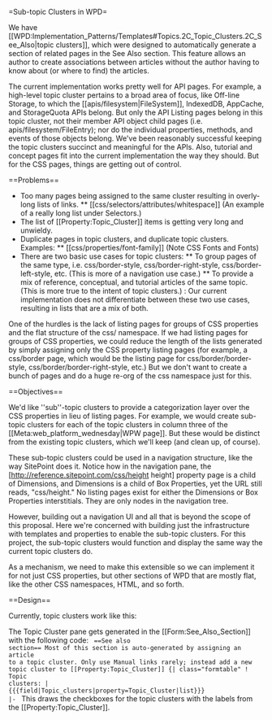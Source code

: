 =Sub-topic Clusters in WPD=

We have [[WPD:Implementation_Patterns/Templates#Topics.2C_Topic_Clusters.2C_See_Also|topic clusters]], which were designed to automatically generate a section of related pages in the See Also section. This feature allows an author to create associations between articles without the author having to know about (or where to find) the articles.

The current implementation works pretty well for API pages. For example, a high-level topic cluster pertains to a broad area of focus, like Off-line Storage, to which the [[apis/filesystem|FileSystem]], IndexedDB, AppCache, and StorageQuota APIs belong. But only the API Listing pages belong in this topic cluster, not their member API object child pages (i.e. apis/filesystem/FileEntry); nor do the individual properties, methods, and events of those objects belong. We've been reasonably successful keeping the topic clusters succinct and meaningful for the APIs. Also, tutorial and concept pages fit into the current implementation the way they should. But for the CSS pages, things are getting out of control. 

==Problems==

* Too many pages being assigned to the same cluster resulting in overly-long lists of links. 
** [[css/selectors/attributes/whitespace]] (An example of a really long list under Selectors.)
* The list of [[Property:Topic_Cluster]] items is getting very long and unwieldy.
* Duplicate pages in topic clusters, and duplicate topic clusters. Examples:
** [[css/properties/font-family]] (Note CSS Fonts and Fonts)
* There are two basic use cases for topic clusters:
** To group pages of the same type, i.e. css/border-style, css/border-right-style, css/border-left-style, etc. (This is more of a navigation use case.)
** To provide a mix of reference, conceptual, and tutorial articles of the same topic. (This is more true to the intent of topic clusters.)
: Our current implementation does not differentiate between these two use cases, resulting in lists that are a mix of both.

One of the hurdles is the lack of listing pages for groups of CSS properties and the flat structure of the css/ namespace. If we had listing pages for groups of CSS properties, we could reduce the length of the lists generated by simply assigning only the CSS property listing pages (for example, a css/border page, which would be the listing page for css/border/border-style, css/border/border-right-style, etc.) But we don't want to create a bunch of pages and do a huge re-org of the css namespace just for this. 

==Objectives==

We'd like ''sub''-topic clusters to provide a categorization layer over the CSS properties in lieu of listing pages. For example, we would create sub-topic clusters for each of the topic clusters in column three of the [[Meta:web_platform_wednesday|WPW page]]. But these would be distinct from the existing topic clusters, which we'll keep (and clean up, of course).

These sub-topic clusters could be used in a navigation structure, like the way SitePoint does it. Notice how in the navigation pane, the [http://reference.sitepoint.com/css/height height] property page is a child of Dimensions, and Dimensions is a child of Box Properties, yet the URL still reads, "css/height." No listing pages exist for either the Dimensions or Box Properties interstitials. They are only nodes in the navigation tree.

However, building out a navigation UI and all that is beyond the scope of this proposal. Here we're concerned with building just the infrastructure with templates and properties to enable the sub-topic clusters. For this project, the sub-topic clusters would function and display the same way the current topic clusters do.

As a mechanism, we need to make this extensible so we can implement it for not just CSS properties, but other sections of WPD that are mostly flat, like the other CSS namespaces, HTML, and so forth.

==Design==

Currently, topic clusters work like this:

The Topic Cluster pane gets generated in the [[Form:See_Also_Section]] with the following code:
<code>
==See also section==
Most of this section is auto-generated by assigning an article to a topic cluster. Only use Manual links rarely; instead add a new topic cluster to [[Property:Topic_Cluster]]
{| class="formtable"
! Topic clusters: 
| <nowiki>{{{field|Topic_clusters|property=Topic_Cluster|list}}}</nowiki>
|-
</code>
This draws the checkboxes for the topic clusters with the labels from the [[Property:Topic_Cluster]].
